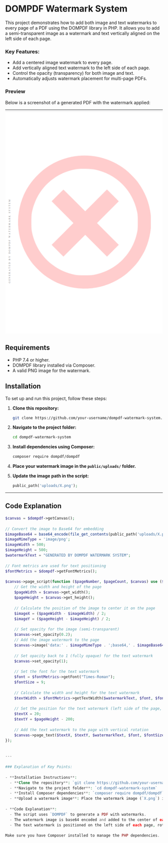 
# DOMPDF Watermark System

This project demonstrates how to add both image and text watermarks to every page of a PDF using the DOMPDF library in PHP. It allows you to add a semi-transparent image as a watermark and text vertically aligned on the left side of each page.

### Key Features:
- Add a centered image watermark to every page.
- Add vertically aligned text watermark to the left side of each page.
- Control the opacity (transparency) for both image and text.
- Automatically adjusts watermark placement for multi-page PDFs.

### Preview

Below is a screenshot of a generated PDF with the watermark applied:

![PDF Watermark Preview](https://github.com/AromalShaji/dompdf-watermark/blob/main/Screenshot.png)

## Requirements

- PHP 7.4 or higher.
- DOMPDF library installed via Composer.
- A valid PNG image for the watermark.

## Installation

To set up and run this project, follow these steps:

1. **Clone this repository:**

    ```bash
    git clone https://github.com/your-username/dompdf-watermark-system.git
    ```

2. **Navigate to the project folder:**

    ```bash
    cd dompdf-watermark-system
    ```

3. **Install dependencies using Composer:**

    ```bash
    composer require dompdf/dompdf
    ```

4. **Place your watermark image in the `public/uploads/` folder.**

5. **Update the image path in the script:**

    ```php
    public_path('uploads/X.png');
    ```

---

## Code Explanation

```php
$canvas = $dompdf->getCanvas();

// Convert the image to Base64 for embedding
$imageBase64 = base64_encode(file_get_contents(public_path('uploads/X.png')));
$imageMimeType = 'image/png';
$imageWidth = 500;
$imageHeight = 500;
$watermarkText = "GENERATED BY DOMPDF WATERMARK SYSTEM";

// Font metrics are used for text positioning
$fontMetrics = $dompdf->getFontMetrics();

$canvas->page_script(function ($pageNumber, $pageCount, $canvas) use ($fontMetrics, $imageBase64, $imageMimeType, $imageWidth, $imageHeight, $watermarkText) {
    // Get the width and height of the page
    $pageWidth = $canvas->get_width();
    $pageHeight = $canvas->get_height();

    // Calculate the position of the image to center it on the page
    $imageX = ($pageWidth - $imageWidth) / 2;
    $imageY = ($pageHeight - $imageHeight) / 2;

    // Set opacity for the image (semi-transparent)
    $canvas->set_opacity(0.2);  
    // Add the image watermark to the page
    $canvas->image('data:' . $imageMimeType . ';base64,' . $imageBase64, $imageX, $imageY, $imageWidth, $imageHeight, 'png');

    // Set opacity back to 1 (fully opaque) for the text watermark
    $canvas->set_opacity(1);

    // Set the font for the text watermark
    $font = $fontMetrics->getFont("Times-Roman");
    $fontSize = 9;

    // Calculate the width and height for the text watermark
    $textWidth = $fontMetrics->getTextWidth($watermarkText, $font, $fontSize);

    // Set the position for the text watermark (left side of the page, vertically aligned)
    $textX = 20;
    $textY = $pageHeight - 200; 

    // Add the text watermark to the page with vertical rotation
    $canvas->page_text($textX, $textY, $watermarkText, $font, $fontSize, [0.5, 0.5, 0.5], 0.0, 3, -90);
});


---

### Explanation of Key Points:

- **Installation Instructions**: 
  - **Clone the repository**: `git clone https://github.com/your-username/dompdf-watermark-system.git`
  - **Navigate to the project folder**: `cd dompdf-watermark-system`
  - **Install Composer dependencies**: `composer require dompdf/dompdf`
  - **Upload a watermark image**: Place the watermark image (`X.png`) inside the `public/uploads/` directory.

- **Code Explanation**:
  - The script uses `DOMPDF` to generate a PDF with watermarks.
  - The watermark image is base64 encoded and added to the center of each page with a low opacity.
  - The text watermark is positioned on the left side of each page, rotated, and with added spacing between the characters.

Make sure you have Composer installed to manage the PHP dependencies.
